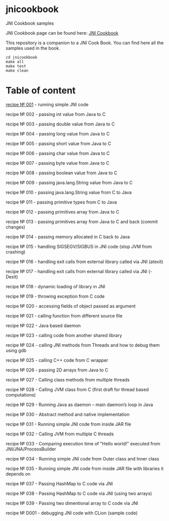 # jnicookbook
JNI Cookbook samples

JNI Cookbook page can be found here: [JNI Cookbook](http://jnicookbook.owsiak.org)

This repository is a companion to a JNI Cook Book. You can find here all the samples used in the book.

    cd jnicookbook
    make all
    make test
    make clean

# Table of content

[recipe № 001](http://jnicookbook.owsiak.org/recipe-No-001/) - running simple JNI code

recipe № 002 - passing int value from Java to C

recipe № 003 - passing double value from Java to C

recipe № 004 - passing long value from Java to C

recipe № 005 - passing short value from Java to C

recipe № 006 - passing char value from Java to C

recipe № 007 - passing byte value from Java to C

recipe № 008 - passing boolean value from Java to C

recipe № 009 - passing java.lang.String value from Java to C

recipe № 010 - passing java.lang.String value from C to Java

recipe № 011 - passing primitive types from C to Java

recipe № 012 - passing primitives array from Java to C

recipe № 013 - passing primitives array from Java to C and back (commit changes)

recipe № 014 - passing memory allocated in C back to Java

recipe № 015 - handling SIGSEGV/SIGBUS in JNI code (stop JVM from crashing)

recipe № 016 - handling exit calls from external library called via JNI (atexit)

recipe № 017 - handling exit calls from external library called via JNI (-Dexit)

recipe № 018 - dynamic loading of library in JNI

recipe № 019 - throwing exception from C code

recipe № 020 - accessing fields of object passed as argument

recipe № 021 - calling function from different source file

recipe № 022 - Java based daemon

recipe № 023 - calling code from another shared library

recipe № 024 - calling JNI methods from Threads and how to debug them using gdb

recipe № 025 - calling C++ code from C wrapper

recipe № 026 - passing 2D arrays from Java to C

recipe № 027 - Calling class methods from multiple threads

recipe № 028 - Calling JVM class from C (first draft for thread based computations)

recipe № 029 - Running Java as daemon – main daemon’s loop in Java

recipe № 030 - Abstract method and native implementation

recipe № 031 - Running simple JNI code from inside JAR file

recipe № 032 - Calling JVM from multiple C threads

recipe № 033 - Comparing execution time of "Hello world!" executed from JNI/JNA/ProcessBuilder

recipe № 034 - Running simple JNI code from Outer class and Inner class

recipe № 035 - Running simple JNI code from inside JAR file with libraries it depends on

recipe № 037 - Passing HashMap to C code via JNI

recipe № 038 - Passing HashMap to C code via JNI (using two arrays)

recipe № 039 - Passing two dimentional array to C code via JNI

recipe № D001 - debugging JNI code with CLion (sample code)
